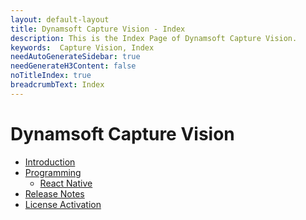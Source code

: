 ```yaml
---
layout: default-layout
title: Dynamsoft Capture Vision - Index
description: This is the Index Page of Dynamsoft Capture Vision.
keywords:  Capture Vision, Index
needAutoGenerateSidebar: true
needGenerateH3Content: false
noTitleIndex: true
breadcrumbText: Index
---
```


# Dynamsoft Capture Vision

- [Introduction](introduction.md)
- [Programming](programming/index.md)
  - [React Native](programming/react-native/index.md)
- [Release Notes](release-notes.md)
- [License Activation]()
